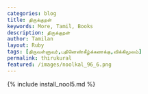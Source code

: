 ```yaml
---
categories: blog
title: திருக்குறள்
keywords: More, Tamil, Books
description: திருக்குறள்
author: Tamilan
layout: Ruby
tags: [திருவள்ளுவர்,பதினெண்கீழ்க்கணக்கு,விக்கிமூலம்]
permalink: thirukural
featured: /images/noolkal_96_6.png
---
```

{% include install_nool5.md %}

